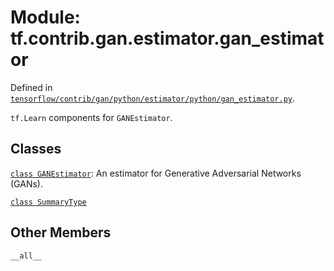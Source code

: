 <div itemscope itemtype="http://developers.google.com/ReferenceObject">
<meta itemprop="name" content="tf.contrib.gan.estimator.gan_estimator" />
<meta itemprop="property" content="__all__"/>
</div>

# Module: tf.contrib.gan.estimator.gan_estimator



Defined in [`tensorflow/contrib/gan/python/estimator/python/gan_estimator.py`](https://www.tensorflow.org/code/tensorflow/contrib/gan/python/estimator/python/gan_estimator.py).

`tf.Learn` components for `GANEstimator`.

## Classes

[`class GANEstimator`](../../../../tf/contrib/gan/estimator/GANEstimator.md): An estimator for Generative Adversarial Networks (GANs).

[`class SummaryType`](../../../../tf/contrib/gan/estimator/SummaryType.md)

## Other Members

`__all__`

